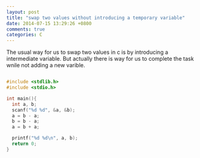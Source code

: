 ```yaml
---
layout: post
title: "swap two values without introducing a temporary variable"
date: 2014-07-15 13:29:26 +0800
comments: true
categories: C
---
```


The usual way for us to swap two values in c is by introducing a intermediate variable. But actually there is way for us to complete the task wnile not adding a new varible.   

```c

#include <stdlib.h>
#include <stdio.h>

int main(){
  int a, b;
  scanf("%d %d", &a, &b);
  a = b - a;
  b = b - a;
  a = b + a;

  printf("%d %d\n", a, b);
  return 0;
}

```